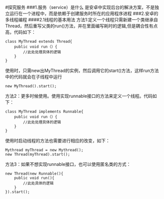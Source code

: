 #探究服务
###1.服务（service）是什么
是安卓中实现后台的解决方案，不是独立运行在一个进程中，而是依赖于创建服务时所在的应用程序进程
###2.安卓的多线程编程
####2.1线程的基本用法
方法1:定义一个线程只需新建一个类继承自Thread，然后重写父类的run()方法，并在里面编写耗时的逻辑,但是耦合性有点高，代码如下：

	class MyThread extends Thread{
		public void run（）{
			//此处处理具体的逻辑	
		}
	}
使用时，只需new出MyThread的实例，然后调用它的start()方法，这样run方法中的代码就会在子线程中运行

	new MyThread().start();
方法2：更多时候使用。使用实现runnable接口的方法来定义一个线程。代码如下：

	class MyThread implements Runnable{
		public void run（）{
			//此处处理具体的逻辑	
		}
	}
使用时启动线程的方法也需要进行相应的改变，如下：

	Mythread myThread = new Mythread();
	new Thread(myThread).start();
方法3：如果不想实现runnable接口，也可以使用匿名类的方式：

	new Thread(new Runnable(){
		public void run(){
			//此处具体的逻辑
		}
	}).start();